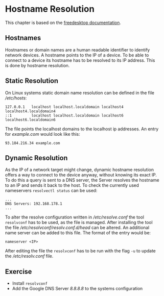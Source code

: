 # Hostname Resolution
This chapter is based on the [freedesktop documentation](https://www.freedesktop.org/software/systemd/man/resolvectl.html).

## Hostnames
Hostnames or domain names are a human readable identifier to identify network devices. A hostname points to the IP of a device. To be able to connect to a device its hostname has to be resolved to its IP address. This is done by hostname resolution.

## Static Resolution
On Linux systems static domain name resolution can be defined in the file */etc/hosts*:

```
127.0.0.1   localhost localhost.localdomain localhost4 localhost4.localdomain4
::1         localhost localhost.localdomain localhost6 localhost6.localdomain6
```

The file points the localhost domains to the localhost ip addresses.
An entry for *example.com* would look like this:

```
93.184.216.34 example.com
```

## Dynamic Resolution
As the IP of a network target might change, dynamic hostname resolution offers a way to connect to the device anyway, without knowing its exact IP. To do this a query is sent to a DNS server, the Server resolves the hostname to an IP and sends it back to the host.
To check the currently used nameservers `resolvectl status` can be used:

``` 
...
DNS Servers: 192.168.178.1
...
```

To alter the resolve configuration written in */etc/resolve.conf* the tool `resolvconf` has to be used, as the file is managed.
After installing the tool the file */etc/resolvconf/resolv.conf.d/head* can be altered. An additional name server can be added to this file.
The format of the entry would be:

```
nameserver <IP>
```

After editing the file the `resolvconf` has to be run with the flag `-u` to update the */etc/resolv.conf* file.

## Exercise 
- Install `resolvconf`
- Add the Google DNS Server *8.8.8.8* to the systems configuration

